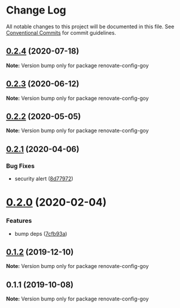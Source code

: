# Change Log

All notable changes to this project will be documented in this file.
See [Conventional Commits](https://conventionalcommits.org) for commit guidelines.

## [0.2.4](https://github.com/goy-fe/configs/compare/renovate-config-goy@0.2.3...renovate-config-goy@0.2.4) (2020-07-18)

**Note:** Version bump only for package renovate-config-goy

## [0.2.3](https://github.com/goy-fe/configs/compare/renovate-config-goy@0.2.2...renovate-config-goy@0.2.3) (2020-06-12)

**Note:** Version bump only for package renovate-config-goy

## [0.2.2](https://github.com/goy-fe/configs/compare/renovate-config-goy@0.2.1...renovate-config-goy@0.2.2) (2020-05-05)

**Note:** Version bump only for package renovate-config-goy

## [0.2.1](https://github.com/goy-fe/configs/compare/renovate-config-goy@0.2.0...renovate-config-goy@0.2.1) (2020-04-06)

### Bug Fixes

- security alert ([8d77972](https://github.com/goy-fe/configs/commit/8d779726df4a7fdf3a0b77e23b22af6e40340b27))

# [0.2.0](https://github.com/goy-fe/configs/compare/renovate-config-goy@0.1.2...renovate-config-goy@0.2.0) (2020-02-04)

### Features

- bump deps ([7cfb93a](https://github.com/goy-fe/configs/commit/7cfb93ac99daeffb2fc50eb58508c0bb78bde6b1))

## [0.1.2](https://github.com/goy-fe/configs/compare/renovate-config-goy@0.1.1...renovate-config-goy@0.1.2) (2019-12-10)

**Note:** Version bump only for package renovate-config-goy

## 0.1.1 (2019-10-08)

**Note:** Version bump only for package renovate-config-goy
